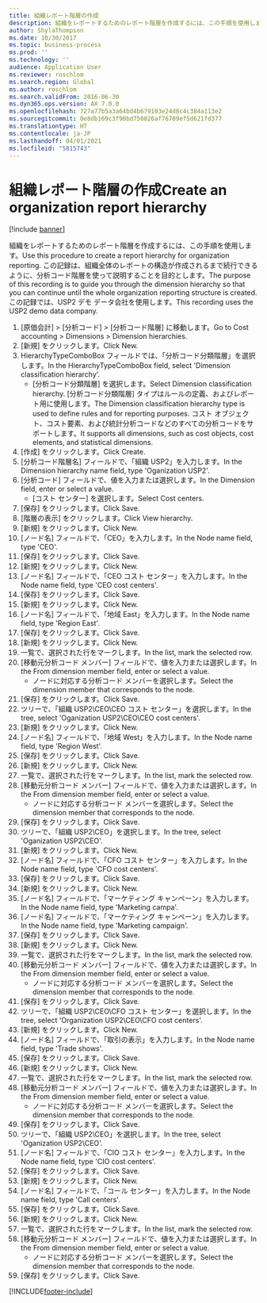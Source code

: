 ```yaml
---
title: 組織レポート階層の作成
description: 組織をレポートするためのレポート階層を作成するには、この手順を使用します。
author: ShylaThompson
ms.date: 10/30/2017
ms.topic: business-process
ms.prod: ''
ms.technology: ''
audience: Application User
ms.reviewer: roschlom
ms.search.region: Global
ms.author: roschlom
ms.search.validFrom: 2016-06-30
ms.dyn365.ops.version: AX 7.0.0
ms.openlocfilehash: 727a77b5a3a64bd4b679103e24d8c4c384a113e2
ms.sourcegitcommit: 0e8db169c3f90bd750826af76709ef5d621fd377
ms.translationtype: HT
ms.contentlocale: ja-JP
ms.lasthandoff: 04/01/2021
ms.locfileid: "5815743"
---
```

# <a name="create-an-organization-report-hierarchy"></a><span data-ttu-id="617e3-103">組織レポート階層の作成</span><span class="sxs-lookup"><span data-stu-id="617e3-103">Create an organization report hierarchy</span></span>

[!include [banner](../../includes/banner.md)]

<span data-ttu-id="617e3-104">組織をレポートするためのレポート階層を作成するには、この手順を使用します。</span><span class="sxs-lookup"><span data-stu-id="617e3-104">Use this procedure to create a report hierarchy for organization reporting.</span></span> <span data-ttu-id="617e3-105">この記録は、組織全体のレポートの構造が作成されるまで続行できるように、分析コード階層を使って説明することを目的とします。</span><span class="sxs-lookup"><span data-stu-id="617e3-105">The purpose of this recording is to guide you through the dimension hierarchy so that you can continue until the whole organization reporting structure is created.</span></span> <span data-ttu-id="617e3-106">この記録では、USP2 デモ データ会社を使用します。</span><span class="sxs-lookup"><span data-stu-id="617e3-106">This recording uses the USP2 demo data company.</span></span>

1. <span data-ttu-id="617e3-107">[原価会計] > [分析コード] > [分析コード階層] に移動します。</span><span class="sxs-lookup"><span data-stu-id="617e3-107">Go to Cost accounting > Dimensions > Dimension hierarchies.</span></span>
2. <span data-ttu-id="617e3-108">[新規] をクリックします。</span><span class="sxs-lookup"><span data-stu-id="617e3-108">Click New.</span></span>
3. <span data-ttu-id="617e3-109">HierarchyTypeComboBox フィールドでは、「分析コード分類階層」を選択します。</span><span class="sxs-lookup"><span data-stu-id="617e3-109">In the HierarchyTypeComboBox field, select 'Dimension classification hierarchy'.</span></span>
    * <span data-ttu-id="617e3-110">[分析コード分類階層] を選択します。</span><span class="sxs-lookup"><span data-stu-id="617e3-110">Select Dimension classification hierarchy.</span></span> <span data-ttu-id="617e3-111">[分析コード分類階層] タイプはルールの定義、およびレポート用に使用します。</span><span class="sxs-lookup"><span data-stu-id="617e3-111">The Dimension classification hierarchy type is used to define rules and for reporting purposes.</span></span> <span data-ttu-id="617e3-112">コスト オブジェクト、コスト要素、および統計分析コードなどのすべての分析コードをサポートします。</span><span class="sxs-lookup"><span data-stu-id="617e3-112">It supports all dimensions, such as cost objects, cost elements, and statistical dimensions.</span></span>  
4. <span data-ttu-id="617e3-113">[作成] をクリックします。</span><span class="sxs-lookup"><span data-stu-id="617e3-113">Click Create.</span></span>
5. <span data-ttu-id="617e3-114">[分析コード階層名] フィールドで、「組織 USP2」を入力します。</span><span class="sxs-lookup"><span data-stu-id="617e3-114">In the Dimension hierarchy name field, type 'Oganization USP2'.</span></span>
6. <span data-ttu-id="617e3-115">[分析コード] フィールドで、値を入力または選択します。</span><span class="sxs-lookup"><span data-stu-id="617e3-115">In the Dimension field, enter or select a value.</span></span>
    * <span data-ttu-id="617e3-116">[コスト センター] を選択します。</span><span class="sxs-lookup"><span data-stu-id="617e3-116">Select Cost centers.</span></span>  
7. <span data-ttu-id="617e3-117">[保存] をクリックします。</span><span class="sxs-lookup"><span data-stu-id="617e3-117">Click Save.</span></span>
8. <span data-ttu-id="617e3-118">[階層の表示] をクリックします。</span><span class="sxs-lookup"><span data-stu-id="617e3-118">Click View hierarchy.</span></span>
9. <span data-ttu-id="617e3-119">[新規] をクリックします。</span><span class="sxs-lookup"><span data-stu-id="617e3-119">Click New.</span></span>
10. <span data-ttu-id="617e3-120">[ノード名] フィールドで、「CEO」を入力します。</span><span class="sxs-lookup"><span data-stu-id="617e3-120">In the Node name field, type 'CEO'.</span></span>
11. <span data-ttu-id="617e3-121">[保存] をクリックします。</span><span class="sxs-lookup"><span data-stu-id="617e3-121">Click Save.</span></span>
12. <span data-ttu-id="617e3-122">[新規] をクリックします。</span><span class="sxs-lookup"><span data-stu-id="617e3-122">Click New.</span></span>
13. <span data-ttu-id="617e3-123">[ノード名] フィールドで、「CEO コスト センター」を入力します。</span><span class="sxs-lookup"><span data-stu-id="617e3-123">In the Node name field, type 'CEO cost centers'.</span></span>
14. <span data-ttu-id="617e3-124">[保存] をクリックします。</span><span class="sxs-lookup"><span data-stu-id="617e3-124">Click Save.</span></span>
15. <span data-ttu-id="617e3-125">[新規] をクリックします。</span><span class="sxs-lookup"><span data-stu-id="617e3-125">Click New.</span></span>
16. <span data-ttu-id="617e3-126">[ノード名] フィールドで、「地域 East」を入力します。</span><span class="sxs-lookup"><span data-stu-id="617e3-126">In the Node name field, type 'Region East'.</span></span>
17. <span data-ttu-id="617e3-127">[保存] をクリックします。</span><span class="sxs-lookup"><span data-stu-id="617e3-127">Click Save.</span></span>
18. <span data-ttu-id="617e3-128">[新規] をクリックします。</span><span class="sxs-lookup"><span data-stu-id="617e3-128">Click New.</span></span>
19. <span data-ttu-id="617e3-129">一覧で、選択された行をマークします。</span><span class="sxs-lookup"><span data-stu-id="617e3-129">In the list, mark the selected row.</span></span>
20. <span data-ttu-id="617e3-130">[移動元分析コード メンバー] フィールドで、値を入力または選択します。</span><span class="sxs-lookup"><span data-stu-id="617e3-130">In the From dimension member field, enter or select a value.</span></span>
    * <span data-ttu-id="617e3-131">ノードに対応する分析コード メンバーを選択します。</span><span class="sxs-lookup"><span data-stu-id="617e3-131">Select the dimension member that corresponds to the node.</span></span>  
21. <span data-ttu-id="617e3-132">[保存] をクリックします。</span><span class="sxs-lookup"><span data-stu-id="617e3-132">Click Save.</span></span>
22. <span data-ttu-id="617e3-133">ツリーで、「組織 USP2\CEO\CEO コスト センター」を選択します。</span><span class="sxs-lookup"><span data-stu-id="617e3-133">In the tree, select 'Oganization USP2\CEO\CEO cost centers'.</span></span>
23. <span data-ttu-id="617e3-134">[新規] をクリックします。</span><span class="sxs-lookup"><span data-stu-id="617e3-134">Click New.</span></span>
24. <span data-ttu-id="617e3-135">[ノード名] フィールドで、「地域 West」を入力します。</span><span class="sxs-lookup"><span data-stu-id="617e3-135">In the Node name field, type 'Region West'.</span></span>
25. <span data-ttu-id="617e3-136">[保存] をクリックします。</span><span class="sxs-lookup"><span data-stu-id="617e3-136">Click Save.</span></span>
26. <span data-ttu-id="617e3-137">[新規] をクリックします。</span><span class="sxs-lookup"><span data-stu-id="617e3-137">Click New.</span></span>
27. <span data-ttu-id="617e3-138">一覧で、選択された行をマークします。</span><span class="sxs-lookup"><span data-stu-id="617e3-138">In the list, mark the selected row.</span></span>
28. <span data-ttu-id="617e3-139">[移動元分析コード メンバー] フィールドで、値を入力または選択します。</span><span class="sxs-lookup"><span data-stu-id="617e3-139">In the From dimension member field, enter or select a value.</span></span>
    * <span data-ttu-id="617e3-140">ノードに対応する分析コード メンバーを選択します。</span><span class="sxs-lookup"><span data-stu-id="617e3-140">Select the dimension member that corresponds to the node.</span></span>  
29. <span data-ttu-id="617e3-141">[保存] をクリックします。</span><span class="sxs-lookup"><span data-stu-id="617e3-141">Click Save.</span></span>
30. <span data-ttu-id="617e3-142">ツリーで、「組織 USP2\CEO」を選択します。</span><span class="sxs-lookup"><span data-stu-id="617e3-142">In the tree, select 'Oganization USP2\CEO'.</span></span>
31. <span data-ttu-id="617e3-143">[新規] をクリックします。</span><span class="sxs-lookup"><span data-stu-id="617e3-143">Click New.</span></span>
32. <span data-ttu-id="617e3-144">[ノード名] フィールドで、「CFO コスト センター」を入力します。</span><span class="sxs-lookup"><span data-stu-id="617e3-144">In the Node name field, type 'CFO cost centers'.</span></span>
33. <span data-ttu-id="617e3-145">[保存] をクリックします。</span><span class="sxs-lookup"><span data-stu-id="617e3-145">Click Save.</span></span>
34. <span data-ttu-id="617e3-146">[新規] をクリックします。</span><span class="sxs-lookup"><span data-stu-id="617e3-146">Click New.</span></span>
35. <span data-ttu-id="617e3-147">[ノード名] フィールドで、「マーケティング キャンペーン」を入力します。</span><span class="sxs-lookup"><span data-stu-id="617e3-147">In the Node name field, type 'Marketing campa'.</span></span>
36. <span data-ttu-id="617e3-148">[ノード名] フィールドで、「マーケティング キャンペーン」を入力します。</span><span class="sxs-lookup"><span data-stu-id="617e3-148">In the Node name field, type 'Marketing campaign'.</span></span>
37. <span data-ttu-id="617e3-149">[保存] をクリックします。</span><span class="sxs-lookup"><span data-stu-id="617e3-149">Click Save.</span></span>
38. <span data-ttu-id="617e3-150">[新規] をクリックします。</span><span class="sxs-lookup"><span data-stu-id="617e3-150">Click New.</span></span>
39. <span data-ttu-id="617e3-151">一覧で、選択された行をマークします。</span><span class="sxs-lookup"><span data-stu-id="617e3-151">In the list, mark the selected row.</span></span>
40. <span data-ttu-id="617e3-152">[移動元分析コード メンバー] フィールドで、値を入力または選択します。</span><span class="sxs-lookup"><span data-stu-id="617e3-152">In the From dimension member field, enter or select a value.</span></span>
    * <span data-ttu-id="617e3-153">ノードに対応する分析コード メンバーを選択します。</span><span class="sxs-lookup"><span data-stu-id="617e3-153">Select the dimension member that corresponds to the node.</span></span>  
41. <span data-ttu-id="617e3-154">[保存] をクリックします。</span><span class="sxs-lookup"><span data-stu-id="617e3-154">Click Save.</span></span>
42. <span data-ttu-id="617e3-155">ツリーで、「組織 USP2\CEO\CFO コスト センター」を選択します。</span><span class="sxs-lookup"><span data-stu-id="617e3-155">In the tree, select 'Organization USP2\CEO\CFO cost centers'.</span></span>
43. <span data-ttu-id="617e3-156">[新規] をクリックします。</span><span class="sxs-lookup"><span data-stu-id="617e3-156">Click New.</span></span>
44. <span data-ttu-id="617e3-157">[ノード名] フィールドで、「取引の表示」を入力します。</span><span class="sxs-lookup"><span data-stu-id="617e3-157">In the Node name field, type 'Trade shows'.</span></span>
45. <span data-ttu-id="617e3-158">[保存] をクリックします。</span><span class="sxs-lookup"><span data-stu-id="617e3-158">Click Save.</span></span>
46. <span data-ttu-id="617e3-159">[新規] をクリックします。</span><span class="sxs-lookup"><span data-stu-id="617e3-159">Click New.</span></span>
47. <span data-ttu-id="617e3-160">一覧で、選択された行をマークします。</span><span class="sxs-lookup"><span data-stu-id="617e3-160">In the list, mark the selected row.</span></span>
48. <span data-ttu-id="617e3-161">[移動元分析コード メンバー] フィールドで、値を入力または選択します。</span><span class="sxs-lookup"><span data-stu-id="617e3-161">In the From dimension member field, enter or select a value.</span></span>
    * <span data-ttu-id="617e3-162">ノードに対応する分析コード メンバーを選択します。</span><span class="sxs-lookup"><span data-stu-id="617e3-162">Select the dimension member that corresponds to the node.</span></span>  
49. <span data-ttu-id="617e3-163">[保存] をクリックします。</span><span class="sxs-lookup"><span data-stu-id="617e3-163">Click Save.</span></span>
50. <span data-ttu-id="617e3-164">ツリーで、「組織 USP2\CEO」を選択します。</span><span class="sxs-lookup"><span data-stu-id="617e3-164">In the tree, select 'Oganization USP2\CEO'.</span></span>
51. <span data-ttu-id="617e3-165">[ノード名] フィールドで、「CIO コスト センター」を入力します。</span><span class="sxs-lookup"><span data-stu-id="617e3-165">In the Node name field, type 'CIO cost centers'.</span></span>
52. <span data-ttu-id="617e3-166">[保存] をクリックします。</span><span class="sxs-lookup"><span data-stu-id="617e3-166">Click Save.</span></span>
53. <span data-ttu-id="617e3-167">[新規] をクリックします。</span><span class="sxs-lookup"><span data-stu-id="617e3-167">Click New.</span></span>
54. <span data-ttu-id="617e3-168">[ノード名] フィールドで、「コール センター」を入力します。</span><span class="sxs-lookup"><span data-stu-id="617e3-168">In the Node name field, type 'Call centers'.</span></span>
55. <span data-ttu-id="617e3-169">[保存] をクリックします。</span><span class="sxs-lookup"><span data-stu-id="617e3-169">Click Save.</span></span>
56. <span data-ttu-id="617e3-170">[新規] をクリックします。</span><span class="sxs-lookup"><span data-stu-id="617e3-170">Click New.</span></span>
57. <span data-ttu-id="617e3-171">一覧で、選択された行をマークします。</span><span class="sxs-lookup"><span data-stu-id="617e3-171">In the list, mark the selected row.</span></span>
58. <span data-ttu-id="617e3-172">[移動元分析コード メンバー] フィールドで、値を入力または選択します。</span><span class="sxs-lookup"><span data-stu-id="617e3-172">In the From dimension member field, enter or select a value.</span></span>
    * <span data-ttu-id="617e3-173">ノードに対応する分析コード メンバーを選択します。</span><span class="sxs-lookup"><span data-stu-id="617e3-173">Select the dimension member that corresponds to the node.</span></span>  
59. <span data-ttu-id="617e3-174">[保存] をクリックします。</span><span class="sxs-lookup"><span data-stu-id="617e3-174">Click Save.</span></span>



[!INCLUDE[footer-include](../../../includes/footer-banner.md)]